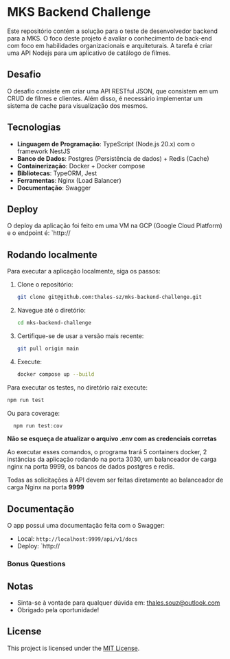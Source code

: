 # MKS Backend Challenge

Este repositório contém a solução para o teste de desenvolvedor backend para a MKS. O foco deste projeto é avaliar o conhecimento de back-end com foco em habilidades organizacionais e arquiteturais. A tarefa é criar uma API Nodejs para um aplicativo de catálogo de filmes.

## Desafio

O desafio consiste em criar uma API RESTful JSON, que consistem em um CRUD de filmes e clientes. Além disso, é necessário implementar um sistema de cache para visualização dos mesmos.

## Tecnologias

- **Linguagem de Programação**: TypeScript (Node.js 20.x) com o framework NestJS
- **Banco de Dados**: Postgres (Persistência de dados) + Redis (Cache)
- **Containerização**: Docker + Docker compose
- **Bibliotecas**: TypeORM, Jest
- **Ferramentas**: Nginx (Load Balancer)
- **Documentação**: Swagger

## Deploy

O deploy da aplicação foi feito em uma VM na GCP (Google Cloud Platform) e o endpoint é: `http://

## Rodando localmente

Para executar a aplicação localmente, siga os passos:

1. Clone o repositório: 
    ```bash
    git clone git@github.com:thales-sz/mks-backend-challenge.git
    ```
2. Navegue até o diretório:
    ```bash
    cd mks-backend-challenge
    ```
3. Certifique-se de usar a versão mais recente:
    ```bash
    git pull origin main
    ```
4. Execute:
    ```bash
   docker compose up --build
    ```

Para executar os testes, no diretório raiz execute:
   ```bash
   npm run test
  ```

Ou para coverage:
  ```bash
    npm run test:cov
  ```

**Não se esqueça de atualizar o arquivo .env com as credenciais corretas**


Ao executar esses comandos, o programa trará 5 containers docker, 2 instâncias da aplicação rodando na porta 3030, um balanceador de carga nginx na porta 9999, os bancos de dados postgres e redis.

Todas as solicitações à API devem ser feitas diretamente ao balanceador de carga Nginx na porta **9999**

## Documentação

O app possui uma documentação feita com o Swagger: 

- Local: `http://localhost:9999/api/v1/docs`
- Deploy: `http://

### Bonus Questions

## Notas

- Sinta-se à vontade para qualquer dúvida em: thales.souz@outlook.com
- Obrigado pela oportunidade!

## License

This project is licensed under the [MIT License](LICENSE).